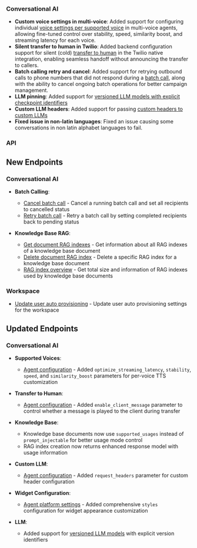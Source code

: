 ### Conversational AI

- **Custom voice settings in multi-voice**: Added support for configuring individual [voice settings per supported voice](/docs/conversational-ai/customization/voice/multi-voice-support) in multi-voice agents, allowing fine-tuned control over stability, speed, similarity boost, and streaming latency for each voice.
- **Silent transfer to human in Twilio**: Added backend configuration support for silent (cold) [transfer to human](/docs/conversational-ai/customization/tools/system-tools/transfer-to-human) in the Twilio native integration, enabling seamless handoff without announcing the transfer to callers.
- **Batch calling retry and cancel**: Added support for retrying outbound calls to phone numbers that did not respond during a [batch call](/docs/conversational-ai/phone-numbers/batch-calls), along with the ability to cancel ongoing batch operations for better campaign management.
- **LLM pinning**: Added support for [versioned LLM models with explicit checkpoint identifiers](/docs/api-reference/agents/create#request.body.conversation_config.agent.prompt.llm)
- **Custom LLM headers**: Added support for passing [custom headers to custom LLMs](/docs/api-reference/agents/create#request.body.conversation_config.agent.prompt.custom_llm.request_headers)
- **Fixed issue in non-latin languages**: Fixed an issue causing some conversations in non latin alphabet languages to fail.

### API

<Accordion title="View API changes">

## New Endpoints

### Conversational AI

- **Batch Calling**:

  - [Cancel batch call](/docs/api-reference/batch-calling/cancel) - Cancel a running batch call and set all recipients to cancelled status
  - [Retry batch call](/docs/api-reference/batch-calling/retry) - Retry a batch call by setting completed recipients back to pending status

- **Knowledge Base RAG**:
  - [Get document RAG indexes](/docs/api-reference/knowledge-base/get-document-rag-indexes) - Get information about all RAG indexes of a knowledge base document
  - [Delete document RAG index](/docs/api-reference/knowledge-base/delete-document-rag-index) - Delete a specific RAG index for a knowledge base document
  - [RAG index overview](/docs/api-reference/knowledge-base/rag-index-overview) - Get total size and information of RAG indexes used by knowledge base documents

### Workspace

- [Update user auto provisioning](/docs/api-reference/workspace/update-user-auto-provisioning-v-1-workspace-user-auto-provisioning-post) - Update user auto provisioning settings for the workspace

## Updated Endpoints

### Conversational AI

- **Supported Voices**:

  - [Agent configuration](/docs/api-reference/agents/update#request.body.tts.supported_voices) - Added `optimize_streaming_latency`, `stability`, `speed`, and `similarity_boost` parameters for per-voice TTS customization

- **Transfer to Human**:

  - [Agent configuration](/docs/api-reference/agents/update#request.body.system_tools.transfer_to_number) - Added `enable_client_message` parameter to control whether a message is played to the client during transfer

- **Knowledge Base**:

  - Knowledge base documents now use `supported_usages` instead of `prompt_injectable` for better usage mode control
  - RAG index creation now returns enhanced response model with usage information

- **Custom LLM**:

  - [Agent configuration](/docs/api-reference/agents/update#request.body.llm.custom_llm) - Added `request_headers` parameter for custom header configuration

- **Widget Configuration**:

  - [Agent platform settings](/docs/api-reference/agents/update#request.body.platform_settings.widget_config) - Added comprehensive `styles` configuration for widget appearance customization

- **LLM**:

  - Added support for [versioned LLM models](/docs/api-reference/agents/create#request.body.conversation_config.agent.prompt.llm) with explicit version identifiers

</Accordion>
